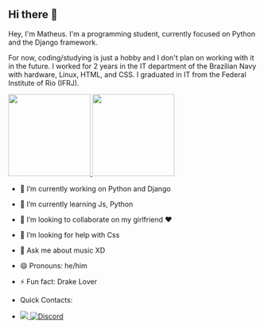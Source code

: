 ## Hi there 👋
Hey, I'm Matheus. I'm a programming student, currently focused on Python and the Django framework. 

For now, coding/studying is just a hobby and I don't plan on working with it in the future. I worked for 2 years in the IT department of the Brazilian Navy with hardware, Linux, HTML, and CSS. I graduated in IT from the Federal Institute of Rio (IFRJ).
<div>
  <a href=https://github.com/oi100matheus>
  <a href="#">
  <img src="https://github-readme-stats.vercel.app/api?username=oi100matheus&theme=transparent&show_icons=true" height="165">
  <img src="https://github-readme-stats.vercel.app/api/top-langs/?username=oi100matheus&layout=compact&theme=transparent&show_icons=true&hide=css,html" height = "165"> 
  </a>
</div>

- 🔭 I’m currently working on Python and Django
- 🌱 I’m currently learning Js, Python
- 👯 I’m looking to collaborate on my girlfriend ❤
- 🤔 I’m looking for help with Css
- 💬 Ask me about music XD
- 😄 Pronouns: he/him
- ⚡ Fun fact: Drake Lover

- Quick Contacts:
- <p> 
  <a href="https://matheusrangel.netlify.app/" target="_blank">
    <img src="https://img.shields.io/badge/Portfolio-00BB00?style=for-the-badge"/>
  </a> 
  <a href="https://www.instagram.com/irangel_matheus/" target="_blank" >
    <img alt="Discord" src="https://img.shields.io/badge/Instagram-E4405F?style=for-the-badge&logo=instagram&logoColor=white"/>
  </a> 
  <!--
  <a href="https://www.youtube.com/channel/UCyPwE2HDDO_GCLzQHuXVH-g" target="_blank">
    <img src="https://img.shields.io/badge/YouTube-FF0000?style=for-the-badge&logo=youtube&logoColor=white"/>
  </a>
  <a href="https://dev.to/eticialima" target="_blank">
    <img alt="dev.to" src="https://img.shields.io/badge/dev.to-0A0A0A?style=for-the-badge&logo=devdotto&logoColor=white"/>
  </a>   
  <a href="https://www.behance.net/eticialima" target="_blank">
    <img alt="Behance" src="https://img.shields.io/badge/-Behance-blue?style=for-the-badge&logo=behance&logoColor=white"/>
  </a>
  !-->
</p>


